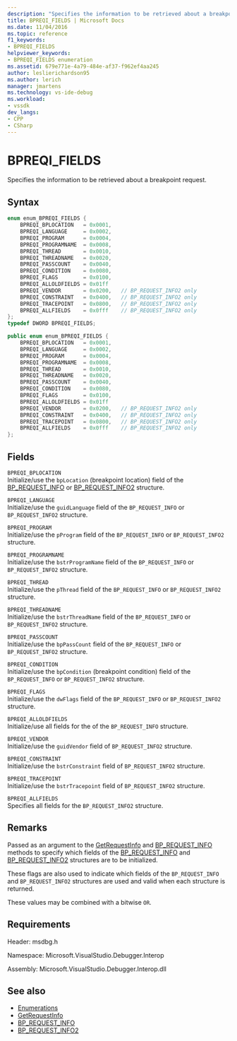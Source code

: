 ```yaml
---
description: "Specifies the information to be retrieved about a breakpoint request."
title: BPREQI_FIELDS | Microsoft Docs
ms.date: 11/04/2016
ms.topic: reference
f1_keywords:
- BPREQI_FIELDS
helpviewer_keywords:
- BPREQI_FIELDS enumeration
ms.assetid: 679e771e-4a79-484e-af37-f962ef4aa245
author: leslierichardson95
ms.author: lerich
manager: jmartens
ms.technology: vs-ide-debug
ms.workload:
- vssdk
dev_langs:
- CPP
- CSharp
---
```

# BPREQI_FIELDS
Specifies the information to be retrieved about a breakpoint request.

## Syntax

```cpp
enum enum_BPREQI_FIELDS {
    BPREQI_BPLOCATION   = 0x0001,
    BPREQI_LANGUAGE     = 0x0002,
    BPREQI_PROGRAM      = 0x0004,
    BPREQI_PROGRAMNAME  = 0x0008,
    BPREQI_THREAD       = 0x0010,
    BPREQI_THREADNAME   = 0x0020,
    BPREQI_PASSCOUNT    = 0x0040,
    BPREQI_CONDITION    = 0x0080,
    BPREQI_FLAGS        = 0x0100,
    BPREQI_ALLOLDFIELDS = 0x01ff
    BPREQI_VENDOR       = 0x0200,   // BP_REQUEST_INFO2 only
    BPREQI_CONSTRAINT   = 0x0400,   // BP_REQUEST_INFO2 only
    BPREQI_TRACEPOINT   = 0x0800,   // BP_REQUEST_INFO2 only
    BPREQI_ALLFIELDS    = 0x0fff    // BP_REQUEST_INFO2 only
};
typedef DWORD BPREQI_FIELDS;
```

```csharp
public enum enum_BPREQI_FIELDS {
    BPREQI_BPLOCATION   = 0x0001,
    BPREQI_LANGUAGE     = 0x0002,
    BPREQI_PROGRAM      = 0x0004,
    BPREQI_PROGRAMNAME  = 0x0008,
    BPREQI_THREAD       = 0x0010,
    BPREQI_THREADNAME   = 0x0020,
    BPREQI_PASSCOUNT    = 0x0040,
    BPREQI_CONDITION    = 0x0080,
    BPREQI_FLAGS        = 0x0100,
    BPREQI_ALLOLDFIELDS = 0x01ff
    BPREQI_VENDOR       = 0x0200,   // BP_REQUEST_INFO2 only
    BPREQI_CONSTRAINT   = 0x0400,   // BP_REQUEST_INFO2 only
    BPREQI_TRACEPOINT   = 0x0800,   // BP_REQUEST_INFO2 only
    BPREQI_ALLFIELDS    = 0x0fff    // BP_REQUEST_INFO2 only
};
```

## Fields
`BPREQI_BPLOCATION`\
Initialize/use the `bpLocation` (breakpoint location) field of the [BP_REQUEST_INFO](../../../extensibility/debugger/reference/bp-request-info.md) or [BP_REQUEST_INFO2](../../../extensibility/debugger/reference/bp-request-info2.md) structure.

`BPREQI_LANGUAGE`\
Initialize/use the `guidLanguage` field of the `BP_REQUEST_INFO` or `BP_REQUEST_INFO2` structure.

`BPREQI_PROGRAM`\
Initialize/use the `pProgram` field of the `BP_REQUEST_INFO` or `BP_REQUEST_INFO2` structure.

`BPREQI_PROGRAMNAME`\
Initialize/use the `bstrProgramName` field of the `BP_REQUEST_INFO` or `BP_REQUEST_INFO2` structure.

`BPREQI_THREAD`\
Initialize/use the `pThread` field of the `BP_REQUEST_INFO` or `BP_REQUEST_INFO2` structure.

`BPREQI_THREADNAME`\
Initialize/use the `bstrThreadName` field of the `BP_REQUEST_INFO` or `BP_REQUEST_INFO2` structure.

`BPREQI_PASSCOUNT`\
Initialize/use the `bpPassCount` field of the `BP_REQUEST_INFO` or `BP_REQUEST_INFO2` structure.

`BPREQI_CONDITION`\
Initialize/use the `bpCondition` (breakpoint condition) field of the `BP_REQUEST_INFO` or `BP_REQUEST_INFO2` structure.

`BPREQI_FLAGS`\
Initialize/use the `dwFlags` field of the `BP_REQUEST_INFO` or `BP_REQUEST_INFO2` structure.

`BPREQI_ALLOLDFIELDS`\
Initialize/use all fields for the of the `BP_REQUEST_INFO` structure.

`BPREQI_VENDOR`\
Initialize/use the `guidVendor` field of `BP_REQUEST_INFO2` structure.

`BPREQI_CONSTRAINT`\
Initialize/use the `bstrConstraint` field of `BP_REQUEST_INFO2` structure.

`BPREQI_TRACEPOINT`\
Initialize/use the `bstrTracepoint` field of `BP_REQUEST_INFO2` structure.

`BPREQI_ALLFIELDS`\
Specifies all fields for the `BP_REQUEST_INFO2` structure.

## Remarks
Passed as an argument to the [GetRequestInfo](../../../extensibility/debugger/reference/idebugbreakpointrequest2-getrequestinfo.md) and [BP_REQUEST_INFO](../../../extensibility/debugger/reference/bp-request-info.md) methods to specify which fields of the [BP_REQUEST_INFO](../../../extensibility/debugger/reference/bp-request-info.md) and [BP_REQUEST_INFO2](../../../extensibility/debugger/reference/bp-request-info2.md) structures are to be initialized.

These flags are also used to indicate which fields of the `BP_REQUEST_INFO` and `BP_REQUEST_INFO2` structures are used and valid when each structure is returned.

These values may be combined with a bitwise `OR`.

## Requirements
Header: msdbg.h

Namespace: Microsoft.VisualStudio.Debugger.Interop

Assembly: Microsoft.VisualStudio.Debugger.Interop.dll

## See also
- [Enumerations](../../../extensibility/debugger/reference/enumerations-visual-studio-debugging.md)
- [GetRequestInfo](../../../extensibility/debugger/reference/idebugbreakpointrequest2-getrequestinfo.md)
- [BP_REQUEST_INFO](../../../extensibility/debugger/reference/bp-request-info.md)
- [BP_REQUEST_INFO2](../../../extensibility/debugger/reference/bp-request-info2.md)
